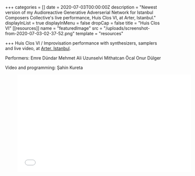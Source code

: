 +++
categories = []
date = 2020-07-03T00:00:00Z
description = "Newest version of my Audioreactive Generative Adverserial Network for Istanbul Composers Collective's live performance, Huis Clos VI, at Arter, Istanbul."
displayInList = true
displayInMenu = false
dropCap = false
title = "Huis Clos VI"
[[resources]]
name = "featuredImage"
src = "/uploads/screenshot-from-2020-07-03-02-37-52.png"
template = "resources"

+++
Huis Clos VI / Improvisation performance with synthesizers, samplers and live video, at [Arter, Istanbul](https://www.arter.org.tr/).

Performers: Emre Dündar Mehmet Ali Uzunselvi Mithatcan Öcal Onur Dülger

Video and programming: Şahin Kureta

<!-- blank line --> <figure class="video_container"> <iframe width="560" height="315" src="[https://www.youtube.com/embed/VfTmGncCO-k](https://www.youtube.com/embed/VfTmGncCO-k "https://www.youtube.com/embed/VfTmGncCO-k")" frameborder="0" allowfullscreen="true"> </iframe> </figure> <!-- blank line -->